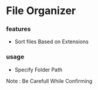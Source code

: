 # File Organizer

### features
* Sort files Based on Extensions



### usage
* Specify Folder Path


Note : Be Carefull While Confirming